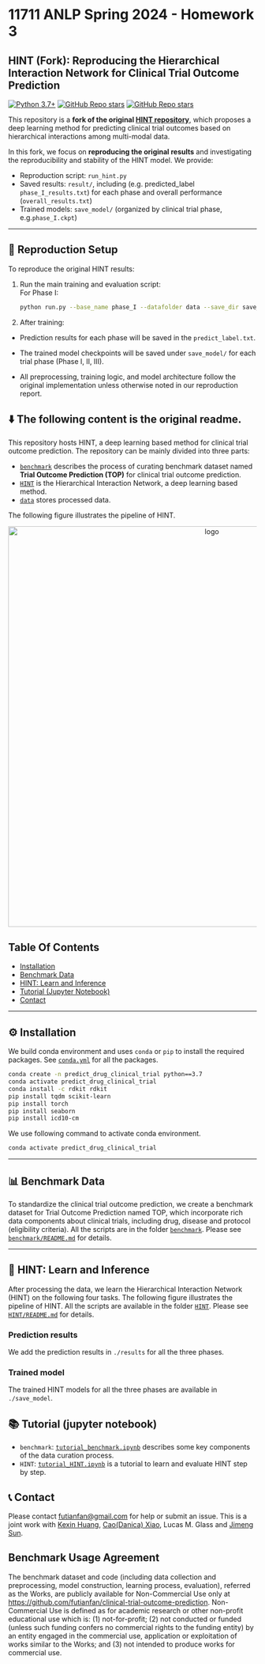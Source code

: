 # 11711 ANLP Spring 2024 - Homework 3
## HINT (Fork): Reproducing the Hierarchical Interaction Network for Clinical Trial Outcome Prediction


[![Python 3.7+](https://img.shields.io/badge/python-3.7+-blue.svg)](https://www.python.org/downloads/release/python-370/)
[![GitHub Repo stars](https://img.shields.io/github/stars/futianfan/clinical-trial-outcome-prediction)](https://github.com/futianfan/clinical-trial-outcome-prediction/stargazers)
[![GitHub Repo stars](https://img.shields.io/github/forks/futianfan/clinical-trial-outcome-prediction)](https://github.com/futianfan/clinical-trial-outcome-prediction/network/members)


This repository is a **fork of the original [HINT repository](https://github.com/futianfan/clinical-trial-outcome-prediction)**, which proposes a deep learning method for predicting clinical trial outcomes based on hierarchical interactions among multi-modal data.

In this fork, we focus on **reproducing the original results** and investigating the reproducibility and stability of the HINT model. We provide:
- Reproduction script: `run_hint.py`
- Saved results: `result/`, including (e.g. predicted_label `phase_I_results.txt`) for each phase and overall performance (`overall_results.txt`)
- Trained models: `save_model/` (organized by clinical trial phase, e.g.`phase_I.ckpt`)

---

## 🧪 Reproduction Setup

To reproduce the original HINT results:

1. Run the main training and evaluation script:  
   For Phase I:
   ```bash
   python run.py --base_name phase_I --datafolder data --save_dir save_model --admet_ckpt save_model/admet_model.ckpt --device cpu --epoch 3 --lr 1e-3 --weight_decay 0.0 
   
3. After training:

- Prediction results for each phase will be saved in the `predict_label.txt`.

- The trained model checkpoints will be saved under `save_model/` for each trial phase (Phase I, II, III).

- All preprocessing, training logic, and model architecture follow the original implementation unless otherwise noted in our reproduction report.


⬇️ The following content is the original readme.
---



This repository hosts HINT, a deep learning based method for clinical trial outcome prediction. 
The repository can be mainly divided into three parts:
- [`benchmark`](https://github.com/futianfan/clinical-trial-outcome-prediction/tree/main/benchmark) describes the process of curating benchmark dataset named **Trial Outcome Prediction (TOP)** for clinical trial outcome prediction. 
- [`HINT`](https://github.com/futianfan/clinical-trial-outcome-prediction/tree/main/HINT) is the Hierarchical Interaction Network, a deep learning based method. 
- [`data`](https://github.com/futianfan/clinical-trial-outcome-prediction/tree/main/data) stores processed data. 


The following figure illustrates the pipeline of HINT. 

<p align="center"><img src="./HINT/hint.png" alt="logo" width="810px" /></p>



## Table Of Contents 

- [Installation](#installation)
- [Benchmark Data](#benchmark) 
- [HINT: Learn and Inference](#hint) 
- [Tutorial (Jupyter Notebook)](#tutorial)
- [Contact](#contact) 

--- 

<a name="installation"></a>
## ⚙️ Installation

We build conda environment and uses `conda` or `pip` to install the required packages. See [`conda.yml`](https://github.com/futianfan/clinical-trial-outcome-prediction/blob/main/conda.yml) for all the packages. 

```bash
conda create -n predict_drug_clinical_trial python==3.7 
conda activate predict_drug_clinical_trial 
conda install -c rdkit rdkit  
pip install tqdm scikit-learn 
pip install torch
pip install seaborn 
pip install icd10-cm
```

We use following command to activate conda environment. 
```bash
conda activate predict_drug_clinical_trial
```

---


<a name="benchmark"></a>
## 📊 Benchmark Data

To standardize the clinical trial outcome prediction, we create a benchmark dataset for Trial Outcome Prediction named TOP, which incorporate rich data components about clinical trials, including drug, disease and protocol (eligibility criteria). 
All the scripts are in the folder [`benchmark`](https://github.com/futianfan/clinical-trial-outcome-prediction/tree/main/benchmark). 
Please see [`benchmark/README.md`](https://github.com/futianfan/clinical-trial-outcome-prediction/blob/main/benchmark/README.md) for details. 

---


<a name="hint"></a>
## 🤖 HINT: Learn and Inference 

After processing the data, we learn the Hierarchical Interaction Network (HINT) on the following four tasks. The following figure illustrates the pipeline of HINT. All the scripts are available in the folder [`HINT`](https://github.com/futianfan/clinical-trial-outcome-prediction/blob/main/HINT). 
Please see [`HINT/README.md`](https://github.com/futianfan/clinical-trial-outcome-prediction/blob/main/HINT/README.md) for details. 

### Prediction results

We add the prediction results in `./results` for all the three phases. 

### Trained model

The trained HINT models for all the three phases are available in `./save_model`.  

## 📚 Tutorial (jupyter notebook)


- `benchmark`: [`tutorial_benchmark.ipynb`](https://github.com/futianfan/clinical-trial-outcome-prediction/blob/main/benchmark/README.md) describes some key components of the data curation process. 
- `HINT`: [`tutorial_HINT.ipynb`](https://github.com/futianfan/clinical-trial-outcome-prediction/blob/main/HINT/README.md) is a tutorial to learn and evaluate HINT step by step. 


<a name="contact"></a>
## 📞 Contact

Please contact futianfan@gmail.com for help or submit an issue. This is a joint work with [Kexin Huang](https://www.kexinhuang.com/), [Cao(Danica) Xiao](https://sites.google.com/view/danicaxiao/), Lucas M. Glass and [Jimeng Sun](http://sunlab.org/). 


## Benchmark Usage Agreement

The benchmark dataset and code (including data collection and preprocessing, model construction, learning process, evaluation), referred as the Works, are publicly available for Non-Commercial Use only at https://github.com/futianfan/clinical-trial-outcome-prediction. Non-Commercial Use is defined as for academic research or other non-profit educational use which is: (1) not-for-profit; (2) not conducted or funded (unless such funding confers no commercial rights to the funding entity) by an entity engaged in the commercial use, application or exploitation of works similar to the Works; and (3) not intended to produce works for commercial use.















